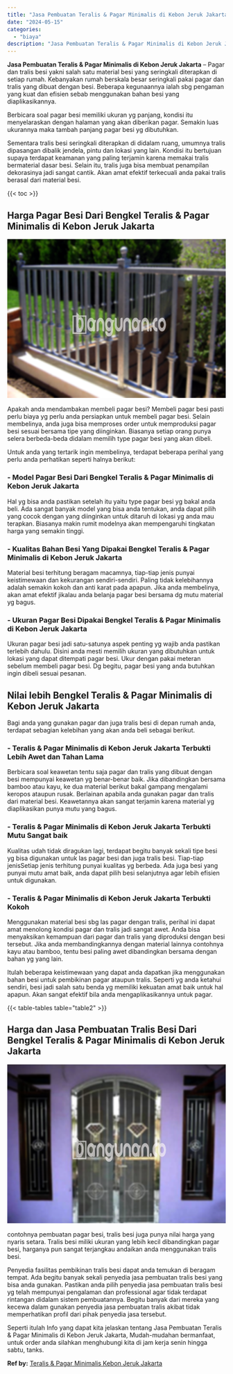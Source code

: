```yaml
---
title: "Jasa Pembuatan Teralis & Pagar Minimalis di Kebon Jeruk Jakarta"
date: "2024-05-15"
categories: 
  - "biaya"
description: "Jasa Pembuatan Teralis & Pagar Minimalis di Kebon Jeruk Jakarta. Seperti itulah Info yang dapat kita jelaskan tentang Jasa Pembuatan Teralis & Pagar Minimali..."
---
```


**Jasa Pembuatan Teralis & Pagar Minimalis di Kebon Jeruk Jakarta** – Pagar dan tralis besi yakni salah satu material besi yang seringkali diterapkan di setiap rumah. Kebanyakan rumah berskala besar seringkali pakai pagar dan tralis yang dibuat dengan besi. Beberapa kegunaannya ialah sbg pengaman yang kuat dan efisien sebab menggunakan bahan besi yang diaplikasikannya.

Berbicara soal pagar besi memiliki ukuran yg panjang, kondisi itu menyelaraskan dengan halaman yang akan diberikan pagar. Semakin luas ukurannya maka tambah panjang pagar besi yg dibutuhkan.

Sementara tralis besi seringkali diterapkan di didalam ruang, umumnya tralis dipasangan dibalik jendela, pintu dan lokasi yang lain. Kondisi itu bertujuan supaya terdapat keamanan yang paling terjamin karena memakai tralis bermaterial dasar besi. Selain itu, tralis juga bisa membuat penampilan dekorasinya jadi sangat cantik. Akan amat efektif terkecuali anda pakai tralis berasal dari material besi.

{{< toc >}}

## Harga Pagar Besi Dari Bengkel Teralis & Pagar Minimalis di Kebon Jeruk Jakarta

![Jasa Pembuatan Teralis & Pagar Minimalis di Kebon Jeruk Jakarta](/images/pagar-minimalis-murah-66.png)

Apakah anda mendambakan membeli pagar besi? Membeli pagar besi pasti perlu biaya yg perlu anda persiapkan untuk membeli pagar besi. Selain membelinya, anda juga bisa memproses order untuk memproduksi pagar besi sesuai bersama tipe yang diinginkan. Biasanya setiap orang punya selera berbeda-beda didalam memilih type pagar besi yang akan dibeli.

Untuk anda yang tertarik ingin membelinya, terdapat beberapa perihal yang perlu anda perhatikan seperti halnya berikut:
### \- Model Pagar Besi Dari Bengkel Teralis & Pagar Minimalis di Kebon Jeruk Jakarta

Hal yg bisa anda pastikan setelah itu yaitu type pagar besi yg bakal anda beli. Ada sangat banyak model yang bisa anda tentukan, anda dapat pilih yang cocok dengan yang diinginkan untuk ditaruh di lokasi yg anda mau terapkan. Biasanya makin rumit modelnya akan mempengaruhi tingkatan harga yang semakin tinggi.

### \- Kualitas Bahan Besi Yang Dipakai Bengkel Teralis & Pagar Minimalis di Kebon Jeruk Jakarta

Material besi terhitung beragam macamnya, tiap-tiap jenis punyai keistimewaan dan kekurangan sendiri-sendiri. Paling tidak kelebihannya adalah semakin kokoh dan anti karat pada apapun. Jika anda membelinya, akan amat efektif jikalau anda belanja pagar besi bersama dg mutu material yg bagus.

### \- Ukuran Pagar Besi Dipakai Bengkel Teralis & Pagar Minimalis di Kebon Jeruk Jakarta

Ukuran pagar besi jadi satu-satunya aspek penting yg wajib anda pastikan terlebih dahulu. Disini anda mesti memilih ukuran yang dibutuhkan untuk lokasi yang dapat ditempati pagar besi. Ukur dengan pakai meteran sebelum membeli pagar besi. Dg begitu, pagar besi yang anda butuhkan ingin dibeli sesuai pesanan.

## Nilai lebih Bengkel Teralis & Pagar Minimalis di Kebon Jeruk Jakarta

Bagi anda yang gunakan pagar dan juga tralis besi di depan rumah anda, terdapat sebagian kelebihan yang akan anda beli sebagai berikut.

### \- Teralis & Pagar Minimalis di Kebon Jeruk Jakarta Terbukti Lebih Awet dan Tahan Lama

Berbicara soal keawetan tentu saja pagar dan tralis yang dibuat dengan besi mempunyai keawetan yg benar-benar baik. Jika dibandingkan bersama bamboo atau kayu, ke dua material berikut bakal gampang mengalami keropos ataupun rusak. Berlainan apabila anda gunakan pagar dan tralis dari material besi. Keawetannya akan sangat terjamin karena material yg diaplikasikan punya mutu yang bagus.

### \- Teralis & Pagar Minimalis di Kebon Jeruk Jakarta Terbukti Mutu Sangat baik

Kualitas udah tidak diragukan lagi, terdapat begitu banyak sekali tipe besi yg bisa digunakan untuk las pagar besi dan juga tralis besi. Tiap-tiap jenisSetiap jenis terhitung punyai kualitas yg berbeda. Ada juga besi yang punyai mutu amat baik, anda dapat pilih besi selanjutnya agar lebih efisien untuk digunakan.

### \- Teralis & Pagar Minimalis di Kebon Jeruk Jakarta Terbukti Kokoh

Menggunakan material besi sbg las pagar dengan tralis, perihal ini dapat amat menolong kondisi pagar dan tralis jadi sangat awet. Anda bisa menyaksikan kemampuan dari pagar dan tralis yang diproduksi dengan besi tersebut. Jika anda membandingkannya dengan material lainnya contohnya kayu atau bamboo, tentu besi paling awet dibandingkan bersama dengan bahan yg yang lain.

Itulah beberapa keistimewaan yang dapat anda dapatkan jika menggunakan bahan besi untuk pembikinan pagar ataupun tralis. Seperti yg anda ketahui sendiri, besi jadi salah satu benda yg memiliki kekuatan amat baik untuk hal apapun. Akan sangat efektif bila anda mengaplikasikannya untuk pagar.

{{< table-tables table="table2" >}}

## Harga dan Jasa Pembuatan Tralis Besi Dari Bengkel Teralis & Pagar Minimalis di Kebon Jeruk Jakarta

![Jasa Pembuatan Teralis & Pagar Minimalis di Kebon Jeruk Jakarta](/images/teralis-minimalis-murah-18.png)

contohnya pembuatan pagar besi, tralis besi juga punya nilai harga yang nyaris setara. Tralis besi miliki ukuran yang lebih kecil dibandingkan pagar besi, harganya pun sangat terjangkau andaikan anda menggunakan tralis besi.

Penyedia fasilitas pembikinan tralis besi dapat anda temukan di beragam tempat. Ada begitu banyak sekali penyedia jasa pembuatan tralis besi yang bisa anda gunakan. Pastikan anda pilih penyedia jasa pembuatan tralis besi yg telah mempunyai pengalaman dan professional agar tidak terdapat rintangan didalam sistem pembuatannya. Begitu banyak dari mereka yang kecewa dalam gunakan penyedia jasa pembuatan tralis akibat tidak memperhatikan profil dari pihak penyedia jasa tersebut.

Seperti itulah Info yang dapat kita jelaskan tentang Jasa Pembuatan Teralis & Pagar Minimalis di Kebon Jeruk Jakarta, Mudah-mudahan bermanfaat, untuk order anda silahkan menghubungi kita di jam kerja senin hingga sabtu, tanks.

**Ref by:** [Teralis & Pagar Minimalis Kebon Jeruk Jakarta](https://id.wikipedia.org/wiki/Teralis)
